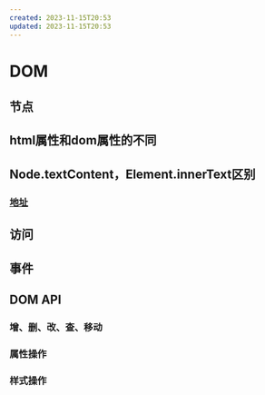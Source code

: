 ```yaml
---
created: 2023-11-15T20:53
updated: 2023-11-15T20:53
---
```

# DOM

## 节点

## html属性和dom属性的不同

## Node.textContent，Element.innerText区别

### [地址](https://juejin.cn/post/6932762351108096007)

## 访问

## 事件

## DOM API

### 增、删、改、查、移动

### 属性操作

### 样式操作

